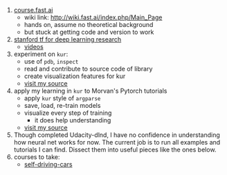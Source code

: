 1. [course.fast.ai](http://course.fast.ai/)
	- wiki link: http://wiki.fast.ai/index.php/Main_Page
 	- hands on, assume no theoretical background
	- but stuck at getting code and version to work
1. [stanford tf for deep learning research](https://github.com/chiphuyen/tf-stanford-tutorials)
	- [videos](https://www.youtube.com/channel/UCMq6IdbXar_KtYixMS_wHcQ)
1. experiment on `kur`:
	- use of `pdb`, `inspect`
	- read and contribute to source code of library
	- create visualization features for kur
	- [visit my source](https://github.com/EmbraceLife/kur/tree/dive_source_kur)
2. apply my learning in `kur` to Morvan's Pytorch tutorials
	- apply `kur` style of `argparse`
	- save, load, re-train models
	- visualize every step of training
		- it does help understanding
	- [visit my source](https://github.com/EmbraceLife/PyTorch-Tutorial/tree/my_progress)
3. Though completed Udacity-dlnd, I have no confidence in understanding how neural net works for now. The current job is to run all examples and tutorials I can find. Dissect them into useful pieces like the ones below.
4. courses to take:
	- [self-driving-cars](https://medium.com/self-driving-cars/term-1-in-depth-on-udacitys-self-driving-car-curriculum-ffcf46af0c08)
